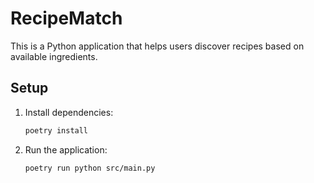 # RecipeMatch

This is a Python application that helps users discover recipes based on available ingredients.

## Setup

1. Install dependencies:
   ```sh
   poetry install
   ```

2. Run the application:
   ```sh
   poetry run python src/main.py
   ```

